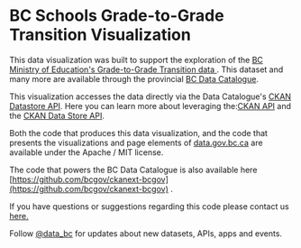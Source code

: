 BC Schools Grade-to-Grade Transition Visualization
==================================================


This data visualization was built to support the exploration of the [BC Ministry of Education's Grade-to-Grade Transition data  ](https://catalogue.data.gov.bc.ca/dataset/bc-schools-grade-to-grade-transition). This dataset and many more are available through the provincial [BC Data Catalogue](https://catalogue.data.gov.bc.ca/).

This visualization accesses the data directly via the Data Catalogue's [CKAN Datastore API](https://catalogue.data.gov.bc.ca/api/action/datastore_search?resource_id=bca62da0-936b-450d-a8a8-7b70231aa225&limit=5). Here you can learn more about leveraging the:[CKAN API](http://docs.ckan.org/en/latest/api/index.html) and the [CKAN Data Store API](http://docs.ckan.org/en/latest/maintaining/datastore.html#the-datastore-api).

Both the code that produces this data visualization, and the code that presents the visualizations and page elements of  [data.gov.bc.ca](http://data.gov.bc.ca) are available under the Apache / MIT license.

The code that powers the BC Data Catalogue is also available here [https://github.com/bcgov/ckanext-bcgov](https://github.com/bcgov/ckanext-bcgov) .

If you have questions or suggestions regarding this code please contact us [here.](https://forms.gov.bc.ca/databc-contact-us/)

Follow [@data_bc](https://twitter.com/data_bc) for updates about new datasets, APIs, apps and events. 
